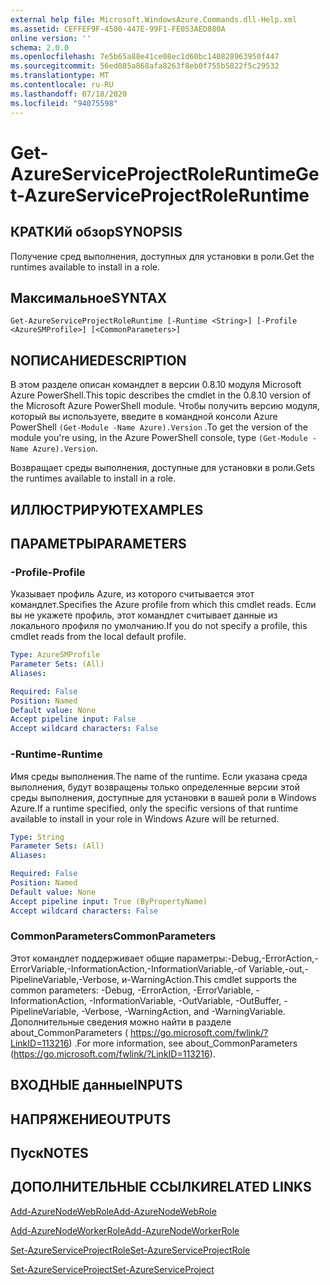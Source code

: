 ```yaml
---
external help file: Microsoft.WindowsAzure.Commands.dll-Help.xml
ms.assetid: CEFFEF9F-4500-447E-99F1-FE053AED880A
online version: ''
schema: 2.0.0
ms.openlocfilehash: 7e5b65a88e41ce08ec1d60bc140828963950f447
ms.sourcegitcommit: 56ed085a868afa8263f8eb0f755b5822f5c29532
ms.translationtype: MT
ms.contentlocale: ru-RU
ms.lasthandoff: 07/18/2020
ms.locfileid: "94075598"
---
```

# <span data-ttu-id="10dc6-101">Get-AzureServiceProjectRoleRuntime</span><span class="sxs-lookup"><span data-stu-id="10dc6-101">Get-AzureServiceProjectRoleRuntime</span></span>

## <span data-ttu-id="10dc6-102">КРАТКИй обзор</span><span class="sxs-lookup"><span data-stu-id="10dc6-102">SYNOPSIS</span></span>
<span data-ttu-id="10dc6-103">Получение сред выполнения, доступных для установки в роли.</span><span class="sxs-lookup"><span data-stu-id="10dc6-103">Get the runtimes available to install in a role.</span></span>

## <span data-ttu-id="10dc6-104">Максимальное</span><span class="sxs-lookup"><span data-stu-id="10dc6-104">SYNTAX</span></span>

```
Get-AzureServiceProjectRoleRuntime [-Runtime <String>] [-Profile <AzureSMProfile>] [<CommonParameters>]
```

## <span data-ttu-id="10dc6-105">NОПИСАНИЕ</span><span class="sxs-lookup"><span data-stu-id="10dc6-105">DESCRIPTION</span></span>
<span data-ttu-id="10dc6-106">В этом разделе описан командлет в версии 0.8.10 модуля Microsoft Azure PowerShell.</span><span class="sxs-lookup"><span data-stu-id="10dc6-106">This topic describes the cmdlet in the 0.8.10 version of the Microsoft Azure PowerShell module.</span></span>
<span data-ttu-id="10dc6-107">Чтобы получить версию модуля, который вы используете, введите в командной консоли Azure PowerShell `(Get-Module -Name Azure).Version` .</span><span class="sxs-lookup"><span data-stu-id="10dc6-107">To get the version of the module you're using, in the Azure PowerShell console, type `(Get-Module -Name Azure).Version`.</span></span>

<span data-ttu-id="10dc6-108">Возвращает среды выполнения, доступные для установки в роли.</span><span class="sxs-lookup"><span data-stu-id="10dc6-108">Gets the runtimes available to install in a role.</span></span>

## <span data-ttu-id="10dc6-109">ИЛЛЮСТРИРУЮТ</span><span class="sxs-lookup"><span data-stu-id="10dc6-109">EXAMPLES</span></span>

## <span data-ttu-id="10dc6-110">ПАРАМЕТРЫ</span><span class="sxs-lookup"><span data-stu-id="10dc6-110">PARAMETERS</span></span>

### <span data-ttu-id="10dc6-111">-Profile</span><span class="sxs-lookup"><span data-stu-id="10dc6-111">-Profile</span></span>
<span data-ttu-id="10dc6-112">Указывает профиль Azure, из которого считывается этот командлет.</span><span class="sxs-lookup"><span data-stu-id="10dc6-112">Specifies the Azure profile from which this cmdlet reads.</span></span>
<span data-ttu-id="10dc6-113">Если вы не укажете профиль, этот командлет считывает данные из локального профиля по умолчанию.</span><span class="sxs-lookup"><span data-stu-id="10dc6-113">If you do not specify a profile, this cmdlet reads from the local default profile.</span></span>

```yaml
Type: AzureSMProfile
Parameter Sets: (All)
Aliases: 

Required: False
Position: Named
Default value: None
Accept pipeline input: False
Accept wildcard characters: False
```

### <span data-ttu-id="10dc6-114">-Runtime</span><span class="sxs-lookup"><span data-stu-id="10dc6-114">-Runtime</span></span>
<span data-ttu-id="10dc6-115">Имя среды выполнения.</span><span class="sxs-lookup"><span data-stu-id="10dc6-115">The name of the runtime.</span></span>
<span data-ttu-id="10dc6-116">Если указана среда выполнения, будут возвращены только определенные версии этой среды выполнения, доступные для установки в вашей роли в Windows Azure.</span><span class="sxs-lookup"><span data-stu-id="10dc6-116">If a runtime specified, only the specific versions of that runtime available to install in your role in Windows Azure will be returned.</span></span>

```yaml
Type: String
Parameter Sets: (All)
Aliases: 

Required: False
Position: Named
Default value: None
Accept pipeline input: True (ByPropertyName)
Accept wildcard characters: False
```

### <span data-ttu-id="10dc6-117">CommonParameters</span><span class="sxs-lookup"><span data-stu-id="10dc6-117">CommonParameters</span></span>
<span data-ttu-id="10dc6-118">Этот командлет поддерживает общие параметры:-Debug,-ErrorAction,-ErrorVariable,-InformationAction,-InformationVariable,-of Variable,-out,-PipelineVariable,-Verbose, и-WarningAction.</span><span class="sxs-lookup"><span data-stu-id="10dc6-118">This cmdlet supports the common parameters: -Debug, -ErrorAction, -ErrorVariable, -InformationAction, -InformationVariable, -OutVariable, -OutBuffer, -PipelineVariable, -Verbose, -WarningAction, and -WarningVariable.</span></span> <span data-ttu-id="10dc6-119">Дополнительные сведения можно найти в разделе about_CommonParameters ( https://go.microsoft.com/fwlink/?LinkID=113216) .</span><span class="sxs-lookup"><span data-stu-id="10dc6-119">For more information, see about_CommonParameters (https://go.microsoft.com/fwlink/?LinkID=113216).</span></span>

## <span data-ttu-id="10dc6-120">ВХОДНЫЕ данные</span><span class="sxs-lookup"><span data-stu-id="10dc6-120">INPUTS</span></span>

## <span data-ttu-id="10dc6-121">НАПРЯЖЕНИЕ</span><span class="sxs-lookup"><span data-stu-id="10dc6-121">OUTPUTS</span></span>

## <span data-ttu-id="10dc6-122">Пуск</span><span class="sxs-lookup"><span data-stu-id="10dc6-122">NOTES</span></span>

## <span data-ttu-id="10dc6-123">ДОПОЛНИТЕЛЬНЫЕ ССЫЛКИ</span><span class="sxs-lookup"><span data-stu-id="10dc6-123">RELATED LINKS</span></span>

[<span data-ttu-id="10dc6-124">Add-AzureNodeWebRole</span><span class="sxs-lookup"><span data-stu-id="10dc6-124">Add-AzureNodeWebRole</span></span>](./Add-AzureNodeWebRole.md)

[<span data-ttu-id="10dc6-125">Add-AzureNodeWorkerRole</span><span class="sxs-lookup"><span data-stu-id="10dc6-125">Add-AzureNodeWorkerRole</span></span>](./Add-AzureNodeWorkerRole.md)

[<span data-ttu-id="10dc6-126">Set-AzureServiceProjectRole</span><span class="sxs-lookup"><span data-stu-id="10dc6-126">Set-AzureServiceProjectRole</span></span>](./Set-AzureServiceProjectRole.md)

[<span data-ttu-id="10dc6-127">Set-AzureServiceProject</span><span class="sxs-lookup"><span data-stu-id="10dc6-127">Set-AzureServiceProject</span></span>](./Set-AzureServiceProject.md)


